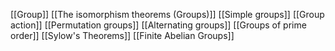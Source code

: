 [[Group]]
[[The isomorphism theorems (Groups)]]
[[Simple groups]]
[[Group action]]
[[Permutation groups]]
[[Alternating groups]]
[[Groups of prime order]]
[[Sylow's Theorems]]
[[Finite Abelian Groups]]